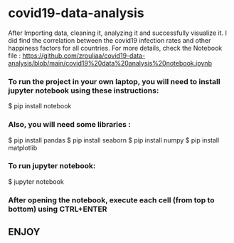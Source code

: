 # covid19-data-analysis

After Importing data, cleaning it, analyzing it and successfully visualize it. I did find the correlation between the covid19 infection rates and other happiness factors for all countries. For more details, check the Notebook file : https://github.com/zrouliaa/covid19-data-analysis/blob/main/covid19%20data%20analysis%20notebook.ipynb

### To run the project in your own laptop, you will need to install jupyter notebook using these instructions:

$ pip install notebook

### Also, you will need some libraries :

$ pip install pandas
$ pip install seaborn
$ pip install numpy
$ pip install matplotlib

### To run jupyter notebook:

$ jupyter notebook

### After opening the notebook, execute each cell (from top to bottom) using CTRL+ENTER

## ENJOY
